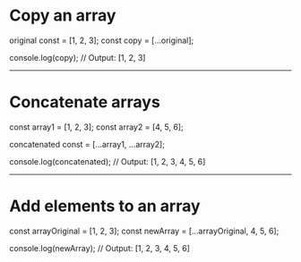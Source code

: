 # Copy an array

original const = [1, 2, 3];
const copy = [...original];

console.log(copy); // Output: [1, 2, 3]

---

# Concatenate arrays

const array1 = [1, 2, 3];
const array2 = [4, 5, 6];

concatenated const = [...array1, ...array2];

console.log(concatenated); // Output: [1, 2, 3, 4, 5, 6]

---

# Add elements to an array

const arrayOriginal = [1, 2, 3];
const newArray = [...arrayOriginal, 4, 5, 6];

console.log(newArray); // Output: [1, 2, 3, 4, 5, 6]
